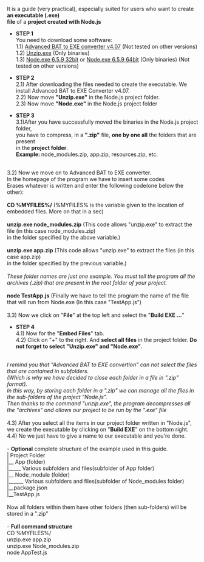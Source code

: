 It is a guide (very practical), especially suited for users who want to create <strong>an executable (.exe)<br> 
file</strong> of a <strong>project created with Node.js</strong>

- <strong>STEP 1</strong><br>
You need to download some software:<br>
1.1) <a href="http://www.battoexeconverter.com/">Advanced BAT to EXE converter v4.07</a> (Not tested on other versions)<br>
1.2) <a href="http://gnuwin32.sourceforge.net/downlinks/unzip-bin-zip.php/">Unzip.exe</a> (Only binaries)<br>
1.3) <a href="https://nodejs.org/dist/v6.9.5/win-x86/node.exe">Node.exe 6.5.9 32bit</a> or <a href="https://nodejs.org/dist/v6.9.5/win-x64/node.exe">Node.exe 6.5.9  64bit</a> (Only binaries) (Not tested on other versions)<br>

- <strong>STEP 2</strong><br>
2.1) After downloading the files needed to create the executable. We install Advanced BAT to EXE Converter v4.07.<br>
2.2) Now move <strong>"Unzip.exe"</strong> in the Node.js project folder.<br>
2.3) Now move <strong>"Node.exe"</strong> in the Node.js project folder<br>

- <strong>STEP 3</strong><br> 
3.1)After you have successfully moved the binaries in the Node.js project folder,<br> 
you have to compress, in a <strong>".zip"</strong> file, <strong>one by one all</strong> the folders that are present<br>
in the <strong>project folder</strong>.<br>
<strong>Example: </strong>node_modules.zip, app.zip, resources.zip, etc.<br>
<br>
3.2) Now we move on to Advanced BAT to EXE converter.<br> 
In the homepage of the program we have to insert some codes<br>
Erases whatever is written and enter the following code(one below the other):<br>
<br>
<strong>CD %MYFILES%/</strong> (%MYFILES% is the variable given to the location of embedded files. More on that in a sec)<br>
<br>
<strong>unzip.exe node_modules.zip</strong> (This code allows "unzip.exe" to extract the file (in this case node_modules.zip)<br>
in the folder specified by the above variable.)<br>
<br>
<strong>unzip.exe app.zip</strong> (This code allows "unzip.exe" to extract the files (in this case app.zip)<br> 
in the folder specified by the previous variable.)<br>
<br>
<i>These folder names are just one example. You must tell the program all the archives (.zip) that are present in the root folder of your project.</i><br>
<br>
<strong>node TestApp.js</strong> (Finally we have to tell the program the name of the file that will run from Node.exe (In this case "TestApp.js")<br>
<br>
3.3) Now we click on "<strong>File</strong>" at the top left and select the "<strong>Build EXE ...</strong>"<br>

- <strong>STEP 4</strong><br>
4.1) Now for the "<strong>Embed Files</strong>" tab.<br>
4.2) Click on "+" to the right. And <strong>select all files</strong> in the project folder. <strong>Do not forget to select "Unzip.exe" and "Node.exe"</strong>.<br>
<br>
<i>I remind you that "Advanced BAT to EXE convertion" can not select the files that are contained in subfolders.<br> 
(Which is why we have decided to close each folder in a file in ".zip" format).<br>
In this way, by storing each folder in a ".zip" we can manage all the files in the sub-folders of the project "Node.js".<br>
Then thanks to the command "unzip.exe", the program decompresses all the "archives" and allows our project to be run by the ".exe" file</i><br>
<br>
4.3) After you select all the items in our project folder written in "Node.js", we create the executable by clicking on "<strong>Build EXE</strong>" on the bottom right.<br>
4.4) No we just have to give a name to our executable and you're done.
<br>
<br>
- <strong>Optional</strong> 
complete structure of the example used in this guide.<br>
| Project Folder<br>
|__ App (folder)<br> 
|_____ Various subfolders and files(subfolder of App folder)<br>
|__ Node_module (folder) <br>
|______ Various subfolders and files(subfolder of Node_modules folder)<br>
|__package.json<br>
|__TestApp.js<br>
<br>
Now all folders within them have other folders (then sub-folders) will be stored in a ".zip"<br>
<br>
- <strong>Full command structure</strong><br>
CD %MYFILES%/<br>
unzip.exe app.zip<br>
unzip.exe Node_modules.zip<br>
node AppTest.js<br>

